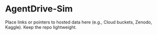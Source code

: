 # AgentDrive-Sim

Place links or pointers to hosted data here (e.g., Cloud buckets, Zenodo, Kaggle). Keep the repo lightweight.
